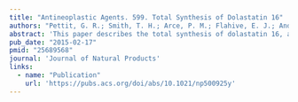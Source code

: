```yaml
---
title: "Antineoplastic Agents. 599. Total Synthesis of Dolastatin 16"
authors: "Pettit, G. R.; Smith, T. H.; Arce, P. M.; Flahive, E. J.; Anderson, C. R.; Chapuis, J.-C.; Xu, J.-P.; Groy, T. L.; Belcher, P. E.; **Macdonald, C. B.**"
abstract: 'This paper describes the total synthesis of dolastatin 16, a compound that had demonstrated extremely potent cytotoxicity when isolated from Dolabella auricularia, a sea slug. It was later found to likely be synthesized by Lyngbya majuscula, a cyanobacterial prolific producer of secondary metabolites.'
pub_date: "2015-02-17"
pmid: "25689568"
journal: 'Journal of Natural Products'
links:
  - name: "Publication"
    url: 'https://pubs.acs.org/doi/abs/10.1021/np500925y'
---
```

